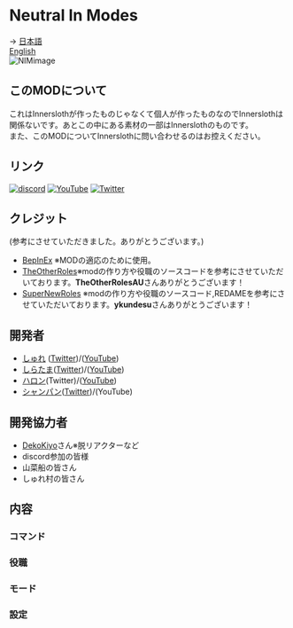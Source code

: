 # Neutral In Modes
→ [日本語](README.md)<br>
 [English](README-en.md)<br>
![NIMimage](/image/NIMimage.png)

## このMODについて
これはInnerslothが作ったものじゃなくて個人が作ったものなのでInnerslothは関係ないです。あとこの中にある素材の一部はInnerslothのものです。<br>
また、このMODについてInnerslothに問い合わせるのはお控えください。

## リンク
[![discord](/image/discordlogo.jpg)](https://discord.gg/FRrEAXJqzx)
[![YouTube](/image/youtubelogo.jpg)](https://www.youtube.com/channel/UCL-TRSrWExcs6ib8PP1bshA)
[![Twitter](/image/twitterlogo.png)](https://twitter.com/NIMamongMOD)

## クレジット
(参考にさせていただきました。ありがとうございます。)
- [BepInEx](https://github.com/BepInEx/BepInEx) ※MODの適応のために使用。
- [TheOtherRoles](https://github.com/TheOtherRolesAU/TheOtherRoles)※modの作り方や役職のソースコードを参考にさせていただいております。**TheOtherRolesAU**さんありがとうございます！
- [SuperNewRoles](https://github.com/ykundesu/SuperNewRoles) ※modの作り方や役職のソースコード,REDAMEを参考にさせていただいております。**ykundesu**さんありがとうございます！


## 開発者
- [しゅれ](https://github.com/oshurecat) ([Twitter](https://twitter.com/syure_soncho))/([YouTube](https://www.youtube.com/channel/UCvMjW7DUM0b_TA5TRjJ3BMw))
- [しらたま](https://github.com/Siratamadesu)([Twitter](https://twitter.com/siratamadegesu?s=21&t=s18Ioa3PJ7l4eeZ5WGar-A))/([YouTube](https://youtube.com/channel/UCBGhL8rBMCsbA5Ml6kW_l8A))
- [ハロン](https://github.com/Haroweeeeen)(Twitter)/([YouTube](https://www.youtube.com/channel/UC_ZjRDHgDybTopdkeV7RgVA))
- [シャンパン](https://github.com/Shanpan2)([Twitter](https://twitter.com/shanpanus?s=21&t=VkDFSOnM3bkZQ7Rdw1vNHA))/(YouTube)

## 開発協力者
- [DekoKiyo](https://github.com/Dekokiyo)さん※脱リアクターなど
- discord参加の皆様
- 山菜船の皆さん
- しゅれ村の皆さん

## 内容
### コマンド
### 役職
### モード
### 設定



